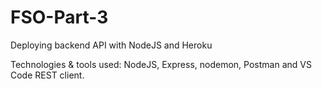 # FSO-Part-3
Deploying backend API with NodeJS and Heroku

Technologies & tools used: NodeJS, Express, nodemon, Postman and VS Code REST client.
